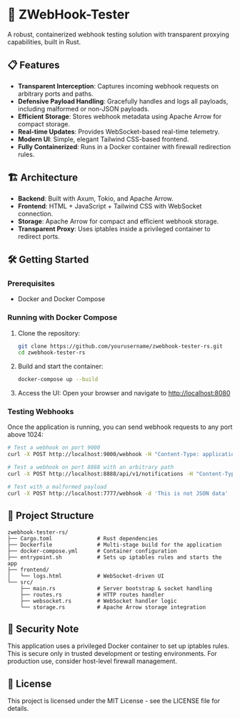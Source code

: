 # 🚀 ZWebHook-Tester

A robust, containerized webhook testing solution with transparent proxying capabilities, built in Rust.

## 📋 Features

- **Transparent Interception**: Captures incoming webhook requests on arbitrary ports and paths.
- **Defensive Payload Handling**: Gracefully handles and logs all payloads, including malformed or non-JSON payloads.
- **Efficient Storage**: Stores webhook metadata using Apache Arrow for compact storage.
- **Real-time Updates**: Provides WebSocket-based real-time telemetry.
- **Modern UI**: Simple, elegant Tailwind CSS-based frontend.
- **Fully Containerized**: Runs in a Docker container with firewall redirection rules.

## 🏗️ Architecture

- **Backend**: Built with Axum, Tokio, and Apache Arrow.
- **Frontend**: HTML + JavaScript + Tailwind CSS with WebSocket connection.
- **Storage**: Apache Arrow for compact and efficient webhook storage.
- **Transparent Proxy**: Uses iptables inside a privileged container to redirect ports.

## 🛠️ Getting Started

### Prerequisites

- Docker and Docker Compose

### Running with Docker Compose

1. Clone the repository:
   ```bash
   git clone https://github.com/yourusername/zwebhook-tester-rs.git
   cd zwebhook-tester-rs
   ```

2. Build and start the container:
   ```bash
   docker-compose up --build
   ```

3. Access the UI:
   Open your browser and navigate to [http://localhost:8080](http://localhost:8080)

### Testing Webhooks

Once the application is running, you can send webhook requests to any port above 1024:

```bash
# Test a webhook on port 9000
curl -X POST http://localhost:9000/webhook -H "Content-Type: application/json" -d '{"event":"test","data":"example"}'

# Test a webhook on port 8888 with an arbitrary path
curl -X POST http://localhost:8888/api/v1/notifications -H "Content-Type: application/json" -d '{"event":"notification","priority":"high"}'

# Test with a malformed payload
curl -X POST http://localhost:7777/webhook -d 'This is not JSON data'
```

## 🧩 Project Structure

```
zwebhook-tester-rs/
├── Cargo.toml              # Rust dependencies
├── Dockerfile              # Multi-stage build for the application
├── docker-compose.yml      # Container configuration
├── entrypoint.sh           # Sets up iptables rules and starts the app
├── frontend/
│   └── logs.html           # WebSocket-driven UI
└── src/
    ├── main.rs             # Server bootstrap & socket handling
    ├── routes.rs           # HTTP routes handler
    ├── websocket.rs        # WebSocket handler logic
    └── storage.rs          # Apache Arrow storage integration
```

## 🚩 Security Note

This application uses a privileged Docker container to set up iptables rules. This is secure only in trusted development or testing environments. For production use, consider host-level firewall management.

## 📝 License

This project is licensed under the MIT License - see the LICENSE file for details.

